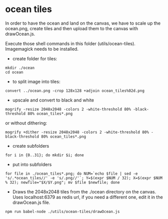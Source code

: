 # ocean tiles
In order to have the ocean and land on the canvas, we have to scale up the ocean.png, create tiles and then upload them to the canvas with drawOcean.js.

Execute those shell commands in this folder (utils/ocean-tiles). Imagemagick needs to be installed.

- create folder for tiles:

```
mkdir ./ocean
cd ocean
```
- to split image into tiles:

```
convert ../ocean.png -crop 128x128 +adjoin ocean_tiles%02d.png
```
- upscale and convert to black and white

```
mogrify -resize 2048x2048 -colors 2 -white-threshold 80% -black-threshold 80% ocean_tiles*.png
```
or without dithering:

```
mogrify +dither -resize 2048x2048 -colors 2 -white-threshold 80% -black-threshold 80% ocean_tiles*.png
```
- create subfolders

```
for i in {0..31}; do mkdir $i; done
```
- put into subfolders

```
for file in ./ocean_tiles*.png; do NUM=`echo $file | sed -e 's/.*ocean_tiles//' -e 's/.png//'`; Y=$(expr $NUM / 32); X=$(expr $NUM % 32); newfile="$X/$Y.png"; mv $file $newfile; done
```
- Draws the 2048x2048 tiles from the ./ocean directory on the canvas. Uses localhost:6379 as redis url, if you need a different one, edit it in the drawOcean.js file.

```
npm run babel-node ./utils/ocean-tiles/drawOcean.js
```
